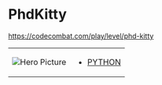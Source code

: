 # PhdKitty 

https://codecombat.com/play/level/phd-kitty
<table>
<tr>
<td>

![Hero Picture](hero.png?raw=true "Hero Picture")

</td>
<td>
<ul>
<li>

[PYTHON](PhdKitty.py)

</li>
</td>
</tr>
<table>